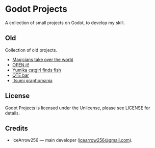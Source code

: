 # Godot Projects

A collection of small projects on Godot, to develop my skill.

## Old

Collection of old projects.

* [Magicians take over the world](https://github.com/IceArrow256/godot-projects/tree/master/old/magicians-take-over-the-world)
* [OPEN it!](https://github.com/IceArrow256/godot-projects/tree/master/old/open-it)
* [Yumika catgirl finds fish](https://github.com/IceArrow256/godot-projects/tree/master/old/yumika-catgirl-finds-fish)
* [QTE bar](https://github.com/IceArrow256/godot-projects/tree/master/old/qte-bar)
* [Itsumi graphomania](https://github.com/IceArrow256/godot-projects/tree/master/old/itsumi-graphomania)

## License

Godot Projects is licensed under the Unlicense, please see LICENSE for details.

## Credits

* IceArrow256 — main developer (icearrow256@gmail.com).

